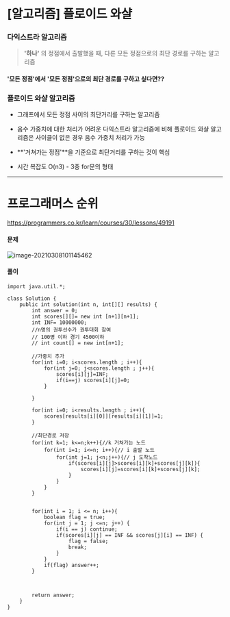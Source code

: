 # [알고리즘] 플로이드 와샬

### 다익스트라 알고리즘

> **'하나'** 의 정점에서 출발했을 때, 다른 모든 정점으로의 최단 경로를 구하는 알고리즘



#### '모든 정점'에서 '모든 정점'으로의 최단 경로를 구하고 싶다면??



### 플로이드 와샬 알고리즘

* 그래프에서 모든 정점 사이의 최단거리를 구하는 알고리즘

* 음수 가중치에 대한 처리가 어려운 다익스트라 알고리즘에 비해 플로이드 와샬 알고리즘은 사이클이 없은 경우 음수 가중치 처리가 가능
* **'거쳐가는 정점'**을 기준으로 최단거리를 구하는 것이 핵심 
* 시간 복잡도 O(n3) - 3중 for문의 형태







-----

# 프로그래머스 순위 

https://programmers.co.kr/learn/courses/30/lessons/49191

#### 문제

![image-20210308101145462](C:\Users\hw030\AppData\Roaming\Typora\typora-user-images\image-20210308101145462.png)



#### 풀이

```
import java.util.*;

class Solution {
    public int solution(int n, int[][] results) {
        int answer = 0;
        int scores[][]= new int [n+1][n+1];
        int INF= 10000000;
        //n명의 권투선수가 권투대회 참여 
        // 100명 이하 경기 4500이하
        // int count[] = new int[n+1];
        
        //가중치 추가 
        for(int i=0; i<scores.length ; i++){
            for(int j=0; j<scores.length ; j++){
                scores[i][j]=INF;
                if(i==j) scores[i][j]=0;
            }
            
        }
        
        for(int i=0; i<results.length ; i++){
            scores[results[i][0]][results[i][1]]=1;
        }
        
        //최단경로 저장
        for(int k=1; k<=n;k++){//k 거쳐가는 노드
            for(int i=1; i<=n; i++){// i 출발 노드
                for(int j=1; j<n;j++){// j 도착노드 
                    if(scores[i][j]>scores[i][k]+scores[j][k]){
                        scores[i][j]=scores[i][k]+scores[j][k];
                    }
                }
            }
        }
        
        
        for(int i = 1; i <= n; i++){
            boolean flag = true;
            for(int j = 1; j <=n; j++) {
                if(i == j) continue;
                if(scores[i][j] == INF && scores[j][i] == INF) {
                    flag = false;
                    break;
                }
            }
            if(flag) answer++;
        }
        
        
        
        return answer;
    }
}
```





